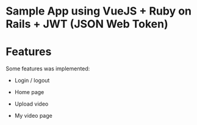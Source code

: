 # Sample App using VueJS + Ruby on Rails + JWT (JSON Web Token)

# Features

Some features was implemented:

* Login / logout

* Home page

* Upload video

* My video page

